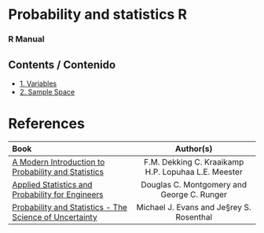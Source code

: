 # Probability and statistics R
### R Manual

## Contents / Contenido
- [1. Variables](https://github.com/TheGlitchCat/probability-and-statistics-R/tree/master/01-Variables)
- [2. Sample Space](https://github.com/TheGlitchCat/probability-and-statistics-R/tree/master/02-Sample%20Space)


# References 


| Book | Author(s) |
|:-----|:---------:|
| [A Modern Introduction to Probability and Statistics](https://cis.temple.edu/~latecki/Courses/CIS2033-Spring13/Modern_intro_probability_statistics_Dekking05.pdf) | F.M. Dekking C. Kraaikamp H.P. Lopuhaa L.E. Meester |
| [Applied Statistics and Probability for Engineers](http://www.um.edu.ar/math/montgomery.pdf) | Douglas C. Montgomery and George C. Runger |
| [Probability and Statistics - The Science of Uncertainty](http://www.utstat.toronto.edu/mikevans/jeffrosenthal/book.pdf) | Michael J. Evans and Je§rey S. Rosenthal |